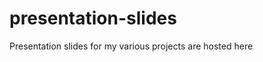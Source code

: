 presentation-slides
===================

Presentation slides for my various projects are hosted here
